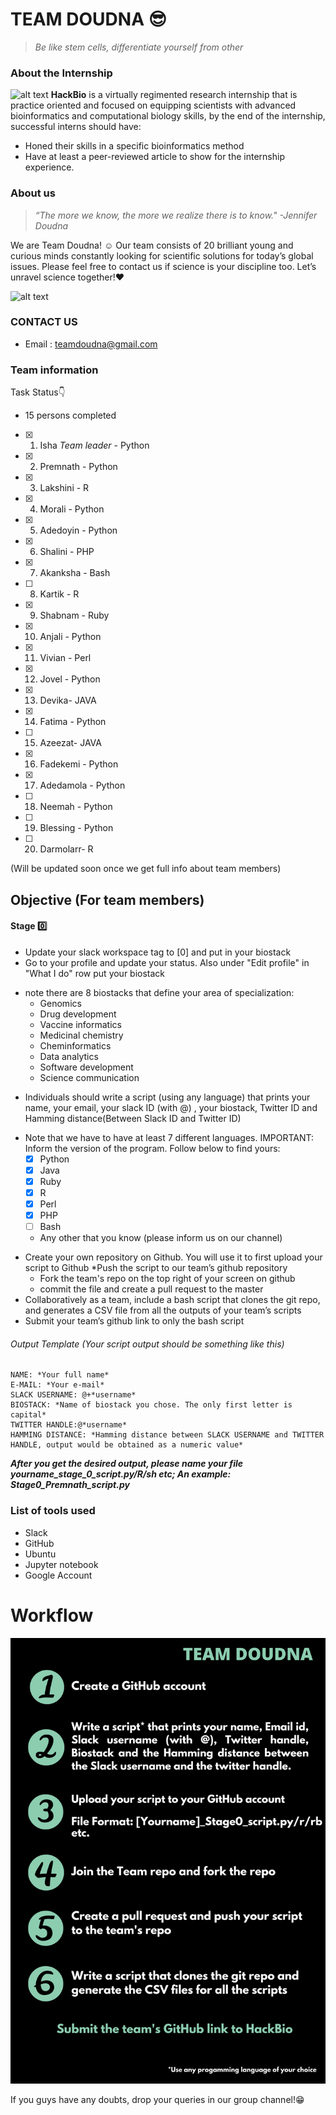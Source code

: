 # TEAM DOUDNA 😎

>*Be like stem cells, differentiate yourself from other*              
### About the Internship 
![alt text](https://github.com/prembioinfo/Team-Doudna/blob/82006bc48c0849840a64f307b4b118a460492c5e/1.jpg)
**HackBio** is a virtually regimented research internship that is practice oriented and focused on equipping scientists with advanced bioinformatics and computational biology skills, by the end of the internship, successful interns should have:
+ Honed their skills in a specific bioinformatics method
+ Have at least a peer-reviewed article to show for the internship experience.

### About us 
>*“The more we know, the more we realize there is to know."
   -Jennifer Doudna*
   
We are Team Doudna! ☺ 
Our team consists of 20 brilliant young and curious minds constantly looking for scientific solutions for today’s global issues.
Please feel free to contact us if science is your discipline too. Let’s unravel science together!❤

![alt text](https://github.com/prembioinfo/Team-Doudna/blob/a13020f3cad5e858fec577230dc1b86cbfa9e62e/RlYE.gif)


### CONTACT US
+ Email : teamdoudna@gmail.com

### Team information
Task Status👇
 * 15 persons completed
- [x] 1. Isha *Team leader* - Python
- [x] 2. Premnath - Python
- [x] 3. Lakshini - R
- [x] 4. Morali - Python
- [x] 5. Adedoyin - Python
- [x] 6. Shalini - PHP
- [x] 7. Akanksha - Bash
- [ ] 8. Kartik - R
- [x] 9. Shabnam - Ruby
- [x] 10. Anjali - Python
- [x] 11. Vivian - Perl
- [x] 12. Jovel - Python
- [x] 13. Devika- JAVA
- [x] 14. Fatima - Python
- [ ] 15. Azeezat- JAVA
- [x] 16. Fadekemi - Python
- [x] 17. Adedamola - Python
- [ ] 18. Neemah - Python
- [ ] 19. Blessing - Python
- [ ] 20. Darmolarr- R


(Will be updated soon once we get full info about team members)

## Objective (For team members)
#### Stage 0️⃣
+ Update your slack workspace tag to [0] and put in your biostack
+  Go to your profile and update your status. Also under "Edit profile" in "What I do" row put your biostack
 * note there are 8 biostacks that define your area of specialization: 
    * Genomics
    * Drug development
    * Vaccine informatics
    * Medicinal chemistry
    * Cheminformatics
    * Data analytics
    * Software development
    * Science communication 

+  Individuals should write a script (using any language) that prints your name, your email, your slack ID (with @) , your biostack, Twitter ID and Hamming distance(Between Slack ID and Twitter ID)
  * Note that we have to have at least 7 different languages. IMPORTANT: Inform the version of the program. Follow below to find yours:
    * [x] Python 
    * [x] Java
    * [x] Ruby
    * [x] R
    * [x] Perl
    * [X] PHP
    * [ ] Bash

    * Any other that you know (please inform us on our channel)

+ Create your own repository on Github. You will use it to first upload your script to Github
 *Push the script to our team’s github repository
  * Fork the team's repo on the top right of your screen on github
  * commit the file and create a pull request to the master
+ Collaboratively as a team, include a bash script that clones the git repo, and generates a CSV file from all the outputs of your team’s scripts
+ Submit your team’s github link to ​only​ the bash script

###### Output Template (Your script output should be something like this)
```
NAME: *Your full name*
E-MAIL: *Your e-mail* 
SLACK USERNAME: @+*username*
BIOSTACK: *Name of biostack you chose. The only first letter is capital* 
TWITTER HANDLE:@*username*
HAMMING DISTANCE: *Hamming distance between SLACK USERNAME and TWITTER HANDLE, output would be obtained as a numeric value*
```
***After you get the desired output, please name your file yourname_stage_0_script.py/R/sh etc;
An example: Stage0_Premnath_script.py***

### List of tools used
+ Slack
+ GitHub
+ Ubuntu
+ Jupyter notebook
+ Google Account


# Workflow
![alt text](https://github.com/prembioinfo/Team-Doudna/blob/0fd1dfb9d99f67667718511c3bd8b446ad97bef6/Workflow.png)

If you guys have any doubts, drop your queries in our group channel!😁
